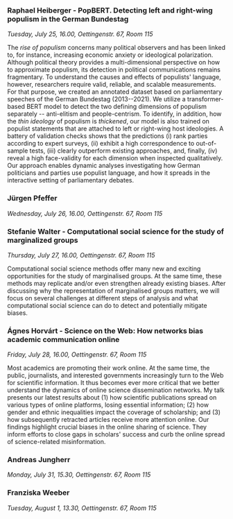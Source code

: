 

### Raphael Heiberger - PopBERT. Detecting left and right-wing populism in the German Bundestag

*Tuesday, July 25, 16.00, Oettingenstr. 67, Room 115*

The *rise of populism* concerns many political observers and has been linked to, for instance, increasing economic anxiety or ideological polarization.
Although political theory provides a multi-dimensional perspective on how to approximate populism, its detection in political communications remains fragmentary.
To understand the causes and effects of populists' language, however, researchers require valid, reliable, and scalable measurements.
For that purpose, we created an annotated dataset based on parliamentary speeches of the German Bundestag (2013--2021).
We utilize a transformer-based BERT model to detect the two defining dimensions of populism separately -- anti-elitism and people-centrism.
To identify, in addition, how the *thin ideology* of populism is *thickened*, our model is also trained on populist statements that are attached to left or right-wing host ideologies.
A battery of validation checks shows that the predictions (i) rank parties according to expert surveys, (ii) exhibit a high correspondence to out-of-sample tests, (iii) clearly outperform existing approaches, and, finally, (iv) reveal a high face-validity for each dimension when inspected qualitatively.
Our approach enables dynamic analyses investigating how German politicians and parties use populist language, and how it spreads in the interactive setting of parliamentary debates.

### Jürgen Pfeffer

*Wednesday, July 26, 16.00, Oettingenstr. 67, Room 115*


### Stefanie Walter - Computational social science for the study of marginalized groups

*Thursday, July 27, 16.00, Oettingenstr. 67, Room 115*

Computational social science methods offer many new and exciting opportunities for the study of marginalised groups. At the same time, these methods may replicate and/or even strengthen already existing biases. After discussing why the representation of marginalised groups matters, we will focus on several challenges at different steps of analysis and what computational social science can do to detect and potentially mitigate biases. 

### Ágnes Horvárt - Science on the Web: How networks bias academic communication online

*Friday, July 28, 16.00, Oettingenstr. 67, Room 115*

Most academics are promoting their work online. At the same time, the public, journalists, and interested governments increasingly turn to the Web for scientific information. It thus becomes ever more critical that we better understand the dynamics of online science dissemination networks. My talk presents our latest results about (1) how scientific publications spread on various types of online platforms, losing essential information; (2) how gender and ethnic inequalities impact the coverage of scholarship; and (3) how subsequently retracted articles receive more attention online. Our findings highlight crucial biases in the online sharing of science. They inform efforts to close gaps in scholars' success and curb the online spread of science-related misinformation.

### Andreas Jungherr

*Monday, July 31, 15.30, Oettingenstr. 67, Room 115*

### Franziska Weeber

*Tuesday, August 1, 13.30, Oettingenstr. 67, Room 115*

